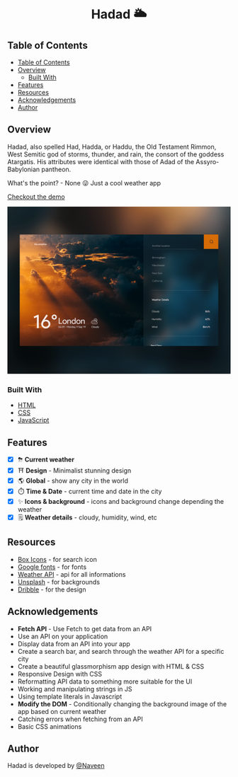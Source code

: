 <h1 align="center">Hadad 🌥</h1>

## Table of Contents

- [Table of Contents](#table-of-contents)
- [Overview](#overview)
  - [Built With](#built-with)
- [Features](#features)
- [Resources](#resources)
- [Acknowledgements](#acknowledgements)
- [Author](#author)

## Overview
Hadad, also spelled Had, Hadda, or Haddu, the Old Testament Rimmon, West Semitic god of storms, thunder, and rain, the consort of the goddess Atargatis. His attributes were identical with those of Adad of the Assyro-Babylonian pantheon. 

What's the point? - None 😜
Just a cool weather app

[Checkout the demo](https://hadad-weather-blan.netlify.app/)

[![screenshot](Img/preview.png)](https://hadad-weather-blan.netlify.app/)

### Built With

<!-- This section should list any major frameworks that you built your project using. Here are a few examples.-->

- [HTML](https://developer.mozilla.org/en-US/docs/Web/HTML)
- [CSS](https://developer.mozilla.org/en-US/docs/Web/CSS)
- [JavaScript](https://developer.mozilla.org/en-US/docs/Web/JavaScript)

## Features

- [x] ⛈ **Current weather**
- [x] ⛩️  **Design** - Minimalist stunning design
- [x] 🌎 **Global** - show any city in the world
- [x] ⏱️  **Time & Date** - current time and date in the city
- [x] ✨  **Icons & background** - icons and background change depending the weather
- [x] 🗒️ **Weather details** - cloudy, humidity, wind, etc
 
## Resources
- [Box Icons](https://boxicons.com/?query=) - for search icon
- [Google fonts](https://fonts.google.com/) - for fonts
- [Weather API](https://www.weatherapi.com/) - api for all informations
- [Unsplash](https://unsplash.com/) - for backgrounds
- [Dribble](https://dribbble.com/) - for the design

## Acknowledgements

- **Fetch API** - Use Fetch to get data from an API
- Use an API on your application
- Display data from an API into your app
- Create a search bar, and search through the weather API for a specific city
- Create a beautiful glassmorphism app design with HTML & CSS
- Responsive Design with CSS
- Reformatting API data to something more suitable for the UI
- Working and manipulating strings in JS
- Using template literals in Javascript
- **Modify the DOM** - Conditionally changing the background image of the app based on current weather
- Catching errors when fetching from an API
- Basic CSS animations
  
## Author

Hadad is developed by [@Naveen](https://github.com/claymeers)</h1>